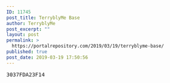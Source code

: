 ```yaml
---
ID: 11745
post_title: TerryblyMe Base
author: TerryblyMe
post_excerpt: ""
layout: post
permalink: >
  https://portalrepository.com/2019/03/19/terryblyme-base/
published: true
post_date: 2019-03-19 17:50:56
---
```

<pre><span data-mce-type="bookmark" style="width: 0px;overflow: hidden;line-height: 0" class="mce_SELRES_start">﻿</span>3037FDA23F14</pre>